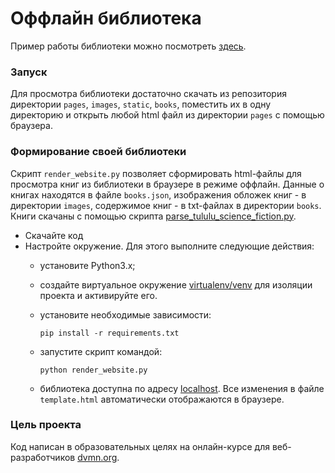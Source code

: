 # Оффлайн библиотека
Пример работы библиотеки можно посмотреть [здесь](https://permsky.github.io/offline_library/pages/index1.html).

### Запуск
Для просмотра библиотеки достаточно скачать из репозитория директории ```pages```, ```images```, ```static```, ```books```, поместить их в одну директорию и открыть любой html файл из директории ```pages``` с помощью браузера.

### Формирование своей библиотеки
Скрипт ```render_website.py``` позволяет сформировать html-файлы для просмотра книг из библиотеки в браузере в режиме оффлайн. Данные о книгах находятся в файле ```books.json```, изображения обложек книг - в директории ```images```, содержимое книг - в txt-файлах в директории ```books```. Книги скачаны с помощью скрипта [parse_tululu_science_fiction.py](https://github.com/permsky/parse_library).
- Скачайте код
- Настройте окружение. Для этого выполните следующие действия:
  - установите Python3.x;
  - создайте виртуальное окружение [virtualenv/venv](https://docs.python.org/3/library/venv.html) для изоляции проекта и активируйте его.
  - установите необходимые зависимости:

    ```
    pip install -r requirements.txt
    ```
  - запустите скрипт командой:

    ```
    python render_website.py
    ```
  - библиотека доступна по адресу [localhost](http://localhost:8000/).
  Все изменения в файле ```template.html``` автоматически отображаются в браузере.


### Цель проекта

Код написан в образовательных целях на онлайн-курсе для веб-разработчиков [dvmn.org](https://dvmn.org/).